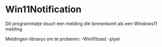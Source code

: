 # Win11Notification
Dit programmatje stuurt een melding die binnenkomt als een Windows11 melding


Meldingen-librarys om te proberen:
-Win10toast
-plyer